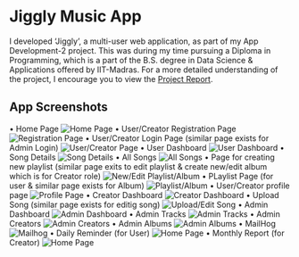 # Jiggly Music App
I developed ‘Jiggly’, a multi-user web application, as part of my App Development-2 project. This was during my time pursuing a Diploma in Programming, which is a part of the B.S. degree in Data Science & Applications offered by IIT-Madras.
For a more detailed understanding of the project, I encourage you to view the [Project Report](https://drive.google.com/file/d/1NKqv9D8skraXLpWExnjb1Mrxk15qXh6d/view?usp=sharing).

## App Screenshots
• Home Page
![Home Page](Screenshots/home.png)
• User/Creator Registration Page
![Registration Page](Screenshots/registration.png)
• User/Creator Login Page (similar page exists for Admin Login)
![User/Creator Page](Screenshots/login.png)
• User Dashboard
![User Dashboard](Screenshots/user_dashboard.png)
• Song Details
![Song Details](Screenshots/song_details.png)
• All Songs
![All Songs](Screenshots/all_songs.png)
• Page for creating new playlist (similar page exits to edit playlist & create new/edit album which is for Creator role)
![New/Edit Playlist/Album](Screenshots/new_edit_playlist.png)
•  PLaylist Page (for user & similar page exists for Album)
![Playlist/Album](Screenshots/playlist.png)
•  User/Creator profile page
![Profile Page](Screenshots/profile_page.png)
• Creator Dashboard
![Creator Dashboard](Screenshots/creator_dashboard.png)
• Upload Song (similar page exists for editig song)
![Upload/Edit Song](Screenshots/upload_edit_song.png)
• Admin Dashboard
![Admin Dashboard](Screenshots/admin_dashboard.png)
• Admin Tracks
![Admin Tracks](Screenshots/admin_tracks.png)
• Admin Creators
![Admin Creators](Screenshots/admin_creators.png)
• Admin Albums
![Admin Albums](Screenshots/admin_albums.png)
• MailHog
![Mailhog](Screenshots/MailHog.png)
• Daily Reminder (for User)
![Home Page](Screenshots/daily_reminder.png)
• Monthly Report (for Creator)
![Home Page](Screenshots/monthly_report.png)
